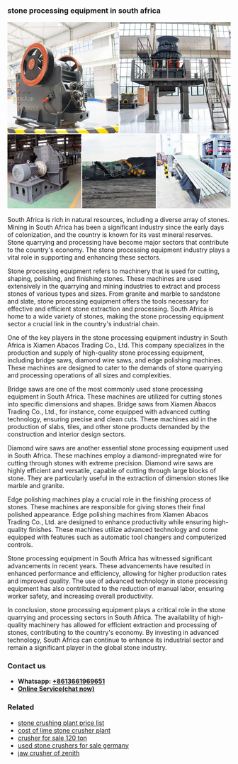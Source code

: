 <h3>stone processing equipment in south africa</h3><img src='1708498426.jpg' alt=''><p>South Africa is rich in natural resources, including a diverse array of stones. Mining in South Africa has been a significant industry since the early days of colonization, and the country is known for its vast mineral reserves. Stone quarrying and processing have become major sectors that contribute to the country's economy. The stone processing equipment industry plays a vital role in supporting and enhancing these sectors.</p><p>Stone processing equipment refers to machinery that is used for cutting, shaping, polishing, and finishing stones. These machines are used extensively in the quarrying and mining industries to extract and process stones of various types and sizes. From granite and marble to sandstone and slate, stone processing equipment offers the tools necessary for effective and efficient stone extraction and processing. South Africa is home to a wide variety of stones, making the stone processing equipment sector a crucial link in the country's industrial chain.</p><p>One of the key players in the stone processing equipment industry in South Africa is Xiamen Abacos Trading Co., Ltd. This company specializes in the production and supply of high-quality stone processing equipment, including bridge saws, diamond wire saws, and edge polishing machines. These machines are designed to cater to the demands of stone quarrying and processing operations of all sizes and complexities.</p><p>Bridge saws are one of the most commonly used stone processing equipment in South Africa. These machines are utilized for cutting stones into specific dimensions and shapes. Bridge saws from Xiamen Abacos Trading Co., Ltd., for instance, come equipped with advanced cutting technology, ensuring precise and clean cuts. These machines aid in the production of slabs, tiles, and other stone products demanded by the construction and interior design sectors.</p><p>Diamond wire saws are another essential stone processing equipment used in South Africa. These machines employ a diamond-impregnated wire for cutting through stones with extreme precision. Diamond wire saws are highly efficient and versatile, capable of cutting through large blocks of stone. They are particularly useful in the extraction of dimension stones like marble and granite.</p><p>Edge polishing machines play a crucial role in the finishing process of stones. These machines are responsible for giving stones their final polished appearance. Edge polishing machines from Xiamen Abacos Trading Co., Ltd. are designed to enhance productivity while ensuring high-quality finishes. These machines utilize advanced technology and come equipped with features such as automatic tool changers and computerized controls.</p><p>Stone processing equipment in South Africa has witnessed significant advancements in recent years. These advancements have resulted in enhanced performance and efficiency, allowing for higher production rates and improved quality. The use of advanced technology in stone processing equipment has also contributed to the reduction of manual labor, ensuring worker safety, and increasing overall productivity.</p><p>In conclusion, stone processing equipment plays a critical role in the stone quarrying and processing sectors in South Africa. The availability of high-quality machinery has allowed for efficient extraction and processing of stones, contributing to the country's economy. By investing in advanced technology, South Africa can continue to enhance its industrial sector and remain a significant player in the global stone industry.</p><h3>Contact us</h3><ul><li><strong>Whatsapp:&nbsp;<a href="https://wa.me/8613661969651">+8613661969651</a></strong></li><li><a href="https://swt.shibang-china.com/?git&amp;zhl&amp;stone processing equipment in south africa"><strong>Online Service(chat now)</strong></a></li></ul><h3>Related</h3><ul><li><a href='stone crushing plant price list.md'>stone crushing plant price list</a></li><li><a href='cost of lime stone crusher plant.md'>cost of lime stone crusher plant</a></li><li><a href='crusher for sale 120 ton.md'>crusher for sale 120 ton</a></li><li><a href='used stone crushers for sale germany.md'>used stone crushers for sale germany</a></li><li><a href='jaw crusher of zenith.md'>jaw crusher of zenith</a></li></ul>